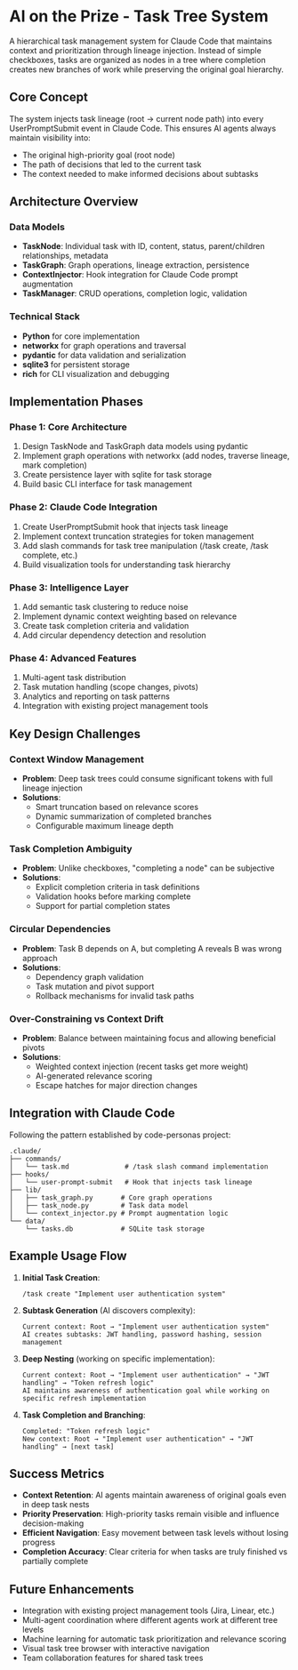 # AI on the Prize - Task Tree System

A hierarchical task management system for Claude Code that maintains context and prioritization through lineage injection. Instead of simple checkboxes, tasks are organized as nodes in a tree where completion creates new branches of work while preserving the original goal hierarchy.

## Core Concept

The system injects task lineage (root → current node path) into every UserPromptSubmit event in Claude Code. This ensures AI agents always maintain visibility into:
- The original high-priority goal (root node)
- The path of decisions that led to the current task
- The context needed to make informed decisions about subtasks

## Architecture Overview

### Data Models
- **TaskNode**: Individual task with ID, content, status, parent/children relationships, metadata
- **TaskGraph**: Graph operations, lineage extraction, persistence
- **ContextInjector**: Hook integration for Claude Code prompt augmentation
- **TaskManager**: CRUD operations, completion logic, validation

### Technical Stack
- **Python** for core implementation
- **networkx** for graph operations and traversal
- **pydantic** for data validation and serialization
- **sqlite3** for persistent storage
- **rich** for CLI visualization and debugging

## Implementation Phases

### Phase 1: Core Architecture
1. Design TaskNode and TaskGraph data models using pydantic
2. Implement graph operations with networkx (add nodes, traverse lineage, mark completion)
3. Create persistence layer with sqlite for task storage
4. Build basic CLI interface for task management

### Phase 2: Claude Code Integration
1. Create UserPromptSubmit hook that injects task lineage
2. Implement context truncation strategies for token management
3. Add slash commands for task tree manipulation (/task create, /task complete, etc.)
4. Build visualization tools for understanding task hierarchy

### Phase 3: Intelligence Layer
1. Add semantic task clustering to reduce noise
2. Implement dynamic context weighting based on relevance
3. Create task completion criteria and validation
4. Add circular dependency detection and resolution

### Phase 4: Advanced Features
1. Multi-agent task distribution
2. Task mutation handling (scope changes, pivots)
3. Analytics and reporting on task patterns
4. Integration with existing project management tools

## Key Design Challenges

### Context Window Management
- **Problem**: Deep task trees could consume significant tokens with full lineage injection
- **Solutions**: 
  - Smart truncation based on relevance scores
  - Dynamic summarization of completed branches
  - Configurable maximum lineage depth

### Task Completion Ambiguity
- **Problem**: Unlike checkboxes, "completing a node" can be subjective
- **Solutions**:
  - Explicit completion criteria in task definitions
  - Validation hooks before marking complete
  - Support for partial completion states

### Circular Dependencies
- **Problem**: Task B depends on A, but completing A reveals B was wrong approach
- **Solutions**:
  - Dependency graph validation
  - Task mutation and pivot support
  - Rollback mechanisms for invalid task paths

### Over-Constraining vs Context Drift
- **Problem**: Balance between maintaining focus and allowing beneficial pivots
- **Solutions**:
  - Weighted context injection (recent tasks get more weight)
  - AI-generated relevance scoring
  - Escape hatches for major direction changes

## Integration with Claude Code

Following the pattern established by code-personas project:

```
.claude/
├── commands/
│   └── task.md              # /task slash command implementation
├── hooks/
│   └── user-prompt-submit   # Hook that injects task lineage
├── lib/
│   ├── task_graph.py       # Core graph operations
│   ├── task_node.py        # Task data model
│   └── context_injector.py # Prompt augmentation logic
└── data/
    └── tasks.db            # SQLite task storage
```

## Example Usage Flow

1. **Initial Task Creation**:
   ```
   /task create "Implement user authentication system"
   ```

2. **Subtask Generation** (AI discovers complexity):
   ```
   Current context: Root → "Implement user authentication system"
   AI creates subtasks: JWT handling, password hashing, session management
   ```

3. **Deep Nesting** (working on specific implementation):
   ```
   Current context: Root → "Implement user authentication" → "JWT handling" → "Token refresh logic"
   AI maintains awareness of authentication goal while working on specific refresh implementation
   ```

4. **Task Completion and Branching**:
   ```
   Completed: "Token refresh logic"
   New context: Root → "Implement user authentication" → "JWT handling" → [next task]
   ```

## Success Metrics

- **Context Retention**: AI agents maintain awareness of original goals even in deep task nests
- **Priority Preservation**: High-priority tasks remain visible and influence decision-making
- **Efficient Navigation**: Easy movement between task levels without losing progress
- **Completion Accuracy**: Clear criteria for when tasks are truly finished vs partially complete

## Future Enhancements

- Integration with existing project management tools (Jira, Linear, etc.)
- Multi-agent coordination where different agents work at different tree levels
- Machine learning for automatic task prioritization and relevance scoring
- Visual task tree browser with interactive navigation
- Team collaboration features for shared task trees